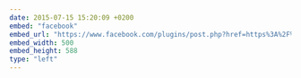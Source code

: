 ```yaml
---
date: 2015-07-15 15:20:09 +0200
embed: "facebook"
embed_url: "https://www.facebook.com/plugins/post.php?href=https%3A%2F%2Fwww.facebook.com%2Ftaras.kunch%2Fposts%2F10153446282577370%3A0&width=500"
embed_width: 500
embed_height: 588
type: "left"
---
```

